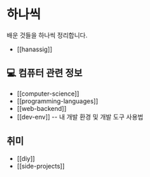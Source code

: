 # 하나씩

배운 것들을 하나씩 정리합니다.

- [[hanassig]]

## 💻 컴퓨터 관련 정보

- [[computer-science]]
- [[programming-languages]]
- [[web-backend]]
- [[dev-env]] -- 내 개발 환경 및 개발 도구 사용법

## 취미

- [[diy]]
- [[side-projects]]